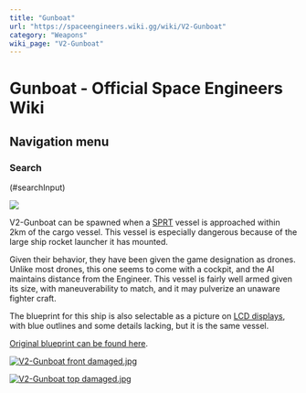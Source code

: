 ```yaml
---
title: "Gunboat"
url: "https://spaceengineers.wiki.gg/wiki/V2-Gunboat"
category: "Weapons"
wiki_page: "V2-Gunboat"
---
```


# Gunboat - Official Space Engineers Wiki

## Navigation menu

### Search

(#searchInput)

[![](https://spaceengineers.wiki.gg/images/thumb/9/9c/V2-Gunboat_rear_right_damaged.jpg/220px-V2-Gunboat_rear_right_damaged.jpg?c4f4a1)](https://spaceengineers.wiki.gg/wiki/File:V2-Gunboat_rear_right_damaged.jpg)

V2-Gunboat can be spawned when a [SPRT](https://spaceengineers.wiki.gg/wiki/SPRT_Space_Pirates "SPRT Space Pirates") vessel is approached within 2km of the cargo vessel. This vessel is especially dangerous because of the large ship rocket launcher it has mounted.

Given their behavior, they have been given the game designation as drones. Unlike most drones, this one seems to come with a cockpit, and the AI maintains distance from the Engineer. This vessel is fairly well armed given its size, with maneuverability to match, and it may pulverize an unaware fighter craft.

The blueprint for this ship is also selectable as a picture on [LCD displays](https://spaceengineers.wiki.gg/wiki/LCD_Panels "LCD Panels"), with blue outlines and some details lacking, but it is the same vessel.

[Original blueprint can be found here](https://steamcommunity.com/sharedfiles/filedetails/?id=533968556).

[![V2-Gunboat front damaged.jpg](https://spaceengineers.wiki.gg/images/thumb/3/3c/V2-Gunboat_front_damaged.jpg/220px-V2-Gunboat_front_damaged.jpg?3495df)](https://spaceengineers.wiki.gg/wiki/File:V2-Gunboat_front_damaged.jpg)

[![V2-Gunboat top damaged.jpg](https://spaceengineers.wiki.gg/images/thumb/a/a6/V2-Gunboat_top_damaged.jpg/220px-V2-Gunboat_top_damaged.jpg?ea1f38)](https://spaceengineers.wiki.gg/wiki/File:V2-Gunboat_top_damaged.jpg)